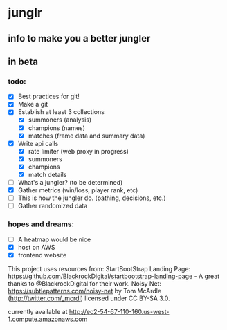 # junglr
## info to make you a better jungler
## in beta

### todo:
- [x] Best practices for git!
- [x] Make a git
- [x] Establish at least 3 collections
    - [x] summoners (analysis)
    - [x] champions (names)
    - [x] matches (frame data and summary data)
- [x] Write api calls
    - [x] rate limiter (web proxy in progress)
    - [x] summoners
    - [x] champions
    - [x] match details
- [ ] What's a jungler? (to be determined)
- [x] Gather metrics (win/loss, player rank, etc)
- [ ] This is how the jungler do. (pathing, decisions, etc.)
- [ ] Gather randomized data

### hopes and dreams:
- [ ] A heatmap would be nice
- [x] host on AWS
- [x] frontend website

This project uses resources from:
StartBootStrap Landing Page: https://github.com/BlackrockDigital/startbootstrap-landing-page - A great thanks to @BlackrockDigital for their work. 
Noisy Net: https://subtlepatterns.com/noisy-net by Tom McArdle (http://twitter.com/_mcrdl) licensed under CC BY-SA 3.0.

currently available at http://ec2-54-67-110-160.us-west-1.compute.amazonaws.com

